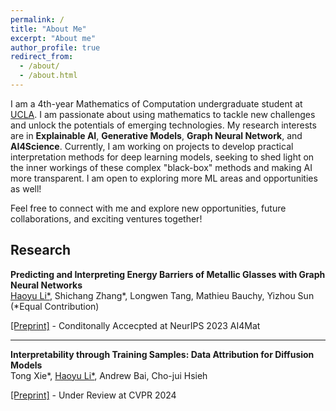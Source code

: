 ```yaml
---
permalink: /
title: "About Me"
excerpt: "About me"
author_profile: true
redirect_from: 
  - /about/
  - /about.html
---
```


I am a 4th-year Mathematics of Computation undergraduate student at [UCLA](https://www.ucla.edu/). I am passionate about using mathematics to tackle new challenges and unlock the potentials of emerging technologies. My research interests are in **Explainable AI**, **Generative Models**, **Graph Neural Network**, and **AI4Science**. Currently, I am working on projects to develop practical interpretation methods for deep learning models, seeking to shed light on the inner workings of these complex "black-box" methods and making AI more transparent. I am open to exploring more ML areas and opportunities as well!

Feel free to connect with me and explore new opportunities, future collaborations, and exciting ventures together!



## Research

**Predicting and Interpreting Energy Barriers of Metallic Glasses with Graph Neural Networks**  
<ins>Haoyu Li\*</ins>, Shichang Zhang\*, Longwen Tang, Mathieu Bauchy, Yizhou Sun (\*Equal Contribution)

[[Preprint]](https://haoyuli02.github.io/files/SymGNN_AI4Mat_NeurIPS2023.pdf) - Conditonally Accecpted at NeurIPS 2023 AI4Mat

---

**Interpretability through Training Samples: Data Attribution for Diffusion Models**  
Tong Xie\*, <ins>Haoyu Li\*</ins>, Andrew Bai, Cho-jui Hsieh

[[Preprint]](https://haoyuli02.github.io/files/diffusion_arxiv.pdf) - Under Review at CVPR 2024

